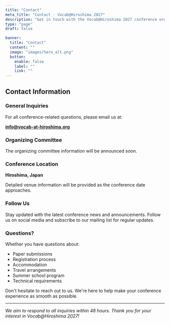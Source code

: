 ```yaml
---
title: "Contact"
meta_title: "Contact - Vocab@Hiroshima 2027"
description: "Get in touch with the Vocab@Hiroshima 2027 conference organizers"
type: "page"
draft: false

banner:
  title: "Contact"
  content: ""
  image: "images/hero_alt.png"
  button:
    enable: false
    label: ""
    link: ""
---
```


## Contact Information

### General Inquiries

For all conference-related questions, please email us at:

**[info@vocab-at-hiroshima.org](mailto:info@vocab-at-hiroshima.org)**

### Organizing Committee

The organizing committee information will be announced soon.

### Conference Location

**Hiroshima, Japan**

Detailed venue information will be provided as the conference date approaches.

### Follow Us

Stay updated with the latest conference news and announcements. Follow us on social media and subscribe to our mailing list for regular updates.

### Questions?

Whether you have questions about:
- Paper submissions
- Registration process
- Accommodation
- Travel arrangements
- Summer school program
- Technical requirements

Don't hesitate to reach out to us. We're here to help make your conference experience as smooth as possible.

---

*We aim to respond to all inquiries within 48 hours. Thank you for your interest in Vocab@Hiroshima 2027!*
